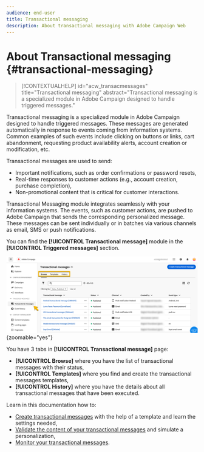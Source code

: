 ```yaml
---
audience: end-user
title: Transactional messaging
description: About transactional messaging with Adobe Campaign Web
---
```

# About Transactional messaging {#transactional-messaging}

>[!CONTEXTUALHELP]
>id="acw_transacmessages"
>title="Transactional messaging"
>abstract="Transactional messaging is a specialized module in Adobe Campaign designed to handle triggered messages."

<!-- >>[!CONTEXTUALHELP]
>id="acw_transacmessages_exclusionlogs"
>title="Transactional messaging exclusion logs"
>abstract="Transactional messaging exclusion logs" -->


Transactional messaging is a specialized module in Adobe Campaign designed to handle triggered messages. These messages are generated automatically in response to events coming from information systems. Common examples of such events include clicking on buttons or links, cart abandonment, requesting product availability alerts, account creation or modification, etc.

Transactional messages are used to send: 

* Important notifications, such as order confirmations or password resets,
* Real-time responses to customer actions (e.g., account creation, purchase completion),
* Non-promotional content that is critical for customer interactions.

Transactional Messaging module integrates seamlessly with your information systems. The events, such as customer actions, are pushed to Adobe Campaign that sends the corresponding personalized message. These messages can be sent individually or in batches via various channels as email, SMS or push notifications.

You can find the **[!UICONTROL Transactional message]** module in the **[!UICONTROL Triggered messages]** section.

![](assets/transactional.png){zoomable="yes"}

You have 3 tabs in **[!UICONTROL Transactional message]** page: 

* **[!UICONTROL Browse]** where you have the list of transactional messages with their status,
* **[!UICONTROL Templates]** where you find and create the transactional messages templates,
* **[!UICONTROL History]** where you have the details about all transactional messages that have been executed.

Learn in this documentation how to: 

* [Create transactional messages](create-transactional.md) with the help of a template and learn the settings needed,
* [Validate the content of your transactional messages](validate-transactional.md) and simulate a personalization,
* [Monitor your transactional messages](monitor-transactional.md).
